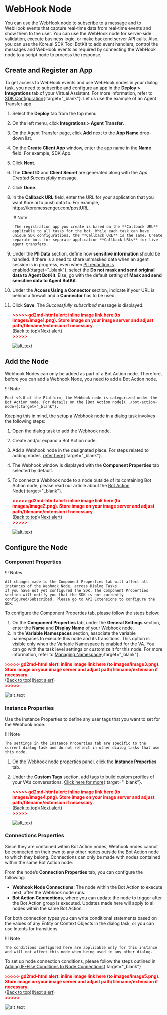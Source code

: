# WebHook Node

You can use the WebHook node to subscribe to a message and to WebHook events that capture real-time data from real-time events and show them to the user. You can use the WebHook node for server-side validation, execute business logic, or make backend server API calls. Also, you can use the Kore.ai SDK Tool BotKit to add event handlers, control the messages and WebHook events as required by connecting the WebHook node to a script node to process the response.


## Create and Register an App

To get access to WebHook events and use WebHook nodes in your dialog task, you need to subscribe and configure an app in the **Deploy > Integrations** tab of your Virtual Assistant. For more information, refer to [SDK Configuration](https://developer.kore.ai/docs/bots/sdks/sdk-configuration/){:target="_blank"}. Let us use the example of an Agent Transfer app.

1. Select the **Deploy** tab from the top menu
2. On the left menu, click **Integrations > Agent Transfer**.
3. On the Agent Transfer page, click **Add** next to the **App Name** drop-down list.
4. On the **Create Client App** window, enter the app name in the **Name** field. For example, SDK App.
5. Click **Next**.
6. The **Client ID** and **Client Secret** are generated along with the _App Created Successfully_ message.
7. Click **Done**.
8. In the **Callback URL** field, enter the URL for your application that you want Kore.ai to push data to. For example, https://koremessenger.com/postURL.

    !!! Note
    
        The registration app you create is based on the **Callback URL** applicable to all tasks for the bot. While each task can have unique SDK configurations, the **Callback URL** is the same. Create separate bots for separate application **Callback URLs** for live agent transfers.

9. Under the **PII Data** section, define how **sensitive information** should be handled. If there is a need to share unmasked data when an agent session is in progress, even when [PII redaction is enabled](../../../../../app-settings/advanced-settings/pii-data-masking){:target="_blank"}, select the **Do not mask and send original data to Agent BotKit**. Else, go with the default setting of **Mask and send sensitive data to Agent BotKit**.
10. Under the **Access Using a Connector** section, indicate if your URL is behind a firewall and a **Connector** has to be used.
11. Click **Save**. The _Successfully subscribed_ message is displayed.

    <p id="gdcalert1" ><span style="color: red; font-weight: bold">>>>>>  gd2md-html alert: inline image link here (to images/image1.png). Store image on your image server and adjust path/filename/extension if necessary. </span><br>(<a href="#">Back to top</a>)(<a href="#gdcalert2">Next alert</a>)<br><span style="color: red; font-weight: bold">>>>>> </span></p>

    ![alt_text](images/image1.png "image_tooltip")


## Add the Node

Webhook Nodes can only be added as part of a Bot Action node. Therefore, before you can add a Webhook Node, you need to add a Bot Action node.

!!! Note

    Post v9.0 of the Platform, the Webhook node is categorized under the Bot Action node. For details on the [Bot Action node](../bot-action-node){:target="_blank"}.

Keeping this in mind, the setup a Webhook node in a dialog task involves the following steps:

1. Open the dialog task to add the Webhook node.
2. Create and/or expand a Bot Action node.
3. Add a Webhook node in the designated place. For steps related to adding nodes, [refer here](../../using-the-dialog-builder-tool/#add-nodes){:target="_blank"}.
4. The Webhook window is displayed with the **Component Properties** tab selected by default.
5. To connect a Webhook node to a node outside of its containing Bot Action node, please read our article about the [Bot Action Node](../bot-action-node/){:target="_blank"}.

    <p id="gdcalert2" ><span style="color: red; font-weight: bold">>>>>>  gd2md-html alert: inline image link here (to images/image2.png). Store image on your image server and adjust path/filename/extension if necessary. </span><br>(<a href="#">Back to top</a>)(<a href="#gdcalert3">Next alert</a>)<br><span style="color: red; font-weight: bold">>>>>> </span></p>

    ![alt_text](images/image2.png "image_tooltip")


## Configure the Node

### Component Properties

!!! Notes

    All changes made to the Component Properties tab will affect all instances of the Webhook Node, across Dialog Tasks.  
    If you have not yet configured the SDK, the Component Properties section will notify you that the SDK is not currently configured/Subscribed. Please go to API Extensions to configure the SDK.

To configure the Component Properties tab, please follow the steps below:

1. On the **Component Properties** tab, under the **General Settings** section, enter the **Name** and **Display Name** of your Webhook node. 
2. In the **Variable Namespaces** section, associate the variable namespaces to execute this node and its transitions. This option is visible only when the Variable Namespace is enabled for the VA. You can go with the task level settings or customize it for this node. For more information, refer to [Managing Namespace](../../../../../app-settings/managing-namespace){:target="_blank"}.

<p id="gdcalert3" ><span style="color: red; font-weight: bold">>>>>>  gd2md-html alert: inline image link here (to images/image3.png). Store image on your image server and adjust path/filename/extension if necessary. </span><br>(<a href="#">Back to top</a>)(<a href="#gdcalert4">Next alert</a>)<br><span style="color: red; font-weight: bold">>>>>> </span></p>

![alt_text](images/image3.png "image_tooltip")


### Instance Properties

Use the Instance Properties to define any user tags that you want to set for the Webhook node.

!!! Note

    The settings in the Instance Properties tab are specific to the current dialog task and do not reflect in other dialog tasks that use this node.

1. On the Webhook node properties panel, click the **Instance Properties** tab.
2. Under the **Custom Tags** section, add tags to build custom profiles of your VA’s conversations. [Click here for more](../../../../../analytics/automations/custom-dashboard/custom-meta-tags){:target="_blank"}.

    <p id="gdcalert4" ><span style="color: red; font-weight: bold">>>>>>  gd2md-html alert: inline image link here (to images/image4.png). Store image on your image server and adjust path/filename/extension if necessary. </span><br>(<a href="#">Back to top</a>)(<a href="#gdcalert5">Next alert</a>)<br><span style="color: red; font-weight: bold">>>>>> </span></p>

    ![alt_text](images/image4.png "image_tooltip")


### Connections Properties

Since they are contained within Bot Action nodes, Webhook nodes cannot be connected on their own to any other nodes outside the Bot Action node to which they belong. Connections can only be made with nodes contained within the same Bot Action node. 

From the node’s **Connection Properties** tab, you can configure the following:

* **Webhook Node Connections**: The node within the Bot Action to execute next, after the Webhook node runs. 
* **Bot Action Connections**, where you can update the node to trigger after the Bot Action group is executed. Updates made here will apply to all nodes within the same Bot Action. 

For both connection types you can write conditional statements based on the values of any Entity or Context Objects in the dialog task, or you can use Intents for transitions. 

!!! Note

    The conditions configured here are applicable only for this instance and will not affect this node when being used in any other dialog.

To set up node connection conditions, please follow the steps outlined in [Adding IF-Else Conditions to Node Connections](../../node-connections/nodes-conditions){:target="_blank"}

<p id="gdcalert5" ><span style="color: red; font-weight: bold">>>>>>  gd2md-html alert: inline image link here (to images/image5.png). Store image on your image server and adjust path/filename/extension if necessary. </span><br>(<a href="#">Back to top</a>)(<a href="#gdcalert6">Next alert</a>)<br><span style="color: red; font-weight: bold">>>>>> </span></p>

![alt_text](images/image5.png "image_tooltip")